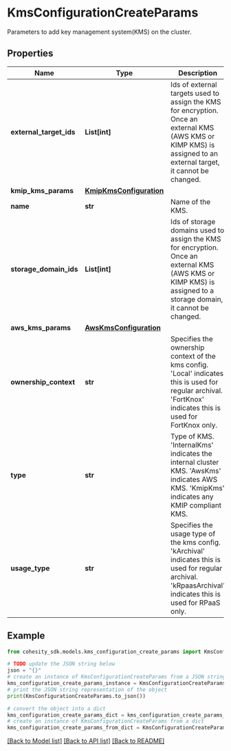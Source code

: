 # KmsConfigurationCreateParams

Parameters to add key management system(KMS) on the cluster.

## Properties

Name | Type | Description | Notes
------------ | ------------- | ------------- | -------------
**external_target_ids** | **List[int]** | Ids of external targets used to assign the KMS for encryption. Once an external KMS (AWS KMS or KIMP KMS) is assigned to an external target, it cannot be changed. | [optional] 
**kmip_kms_params** | [**KmipKmsConfiguration**](KmipKmsConfiguration.md) |  | [optional] 
**name** | **str** | Name of the KMS. | 
**storage_domain_ids** | **List[int]** | Ids of storage domains used to assign the KMS for encryption. Once an external KMS (AWS KMS or KIMP KMS) is assigned to a storage domain, it cannot be changed. | [optional] 
**aws_kms_params** | [**AwsKmsConfiguration**](AwsKmsConfiguration.md) |  | [optional] 
**ownership_context** | **str** | Specifies the ownership context of the kms config. &#39;Local&#39; indicates this is used for regular archival. &#39;FortKnox&#39; indicates this is used for FortKnox only. | [optional] 
**type** | **str** | Type of KMS. &#39;InternalKms&#39; indicates the internal cluster KMS. &#39;AwsKms&#39; indicates AWS KMS. &#39;KmipKms&#39; indicates any KMIP compliant KMS. | 
**usage_type** | **str** | Specifies the usage type of the kms config. &#39;kArchival&#39; indicates this is used for regular archival. &#39;kRpaasArchival&#39; indicates this is used for RPaaS only. | [optional] 

## Example

```python
from cohesity_sdk.models.kms_configuration_create_params import KmsConfigurationCreateParams

# TODO update the JSON string below
json = "{}"
# create an instance of KmsConfigurationCreateParams from a JSON string
kms_configuration_create_params_instance = KmsConfigurationCreateParams.from_json(json)
# print the JSON string representation of the object
print(KmsConfigurationCreateParams.to_json())

# convert the object into a dict
kms_configuration_create_params_dict = kms_configuration_create_params_instance.to_dict()
# create an instance of KmsConfigurationCreateParams from a dict
kms_configuration_create_params_from_dict = KmsConfigurationCreateParams.from_dict(kms_configuration_create_params_dict)
```
[[Back to Model list]](../README.md#documentation-for-models) [[Back to API list]](../README.md#documentation-for-api-endpoints) [[Back to README]](../README.md)


